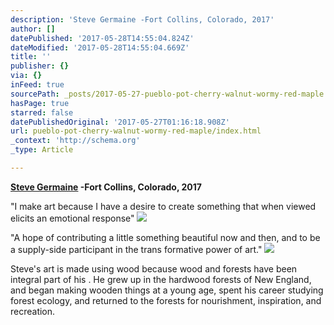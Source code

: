 ```yaml
---
description: 'Steve Germaine -Fort Collins, Colorado, 2017'
author: []
datePublished: '2017-05-28T14:55:04.824Z'
dateModified: '2017-05-28T14:55:04.669Z'
title: ''
publisher: {}
via: {}
inFeed: true
sourcePath: _posts/2017-05-27-pueblo-pot-cherry-walnut-wormy-red-maple.md
hasPage: true
starred: false
datePublishedOriginal: '2017-05-27T01:16:18.908Z'
url: pueblo-pot-cherry-walnut-wormy-red-maple/index.html
_context: 'http://schema.org'
_type: Article

---
```

**[Steve Germaine][0] -Fort Collins, Colorado, 2017**

"I make art because I have a desire to create something that when viewed elicits an emotional response"
![](https://the-grid-user-content.s3-us-west-2.amazonaws.com/babf39c6-a174-4639-8870-de3332578b1a.png)

"A hope of contributing a little something beautiful now and then, and to be a supply-side participant in the trans formative power of art."
![](https://the-grid-user-content.s3-us-west-2.amazonaws.com/97115554-8728-4a0c-aca4-2c67d98b0aaa.jpg)

Steve's art is made using wood because wood and forests have been integral part of his . He grew up in the hardwood forests of New England, and began making wooden things at a young age, spent his career studying forest ecology, and returned to the forests for nourishment, inspiration, and recreation.

[0]: http://www.stevegermaine.com/